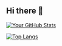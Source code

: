 ## Hi there 👋

[![Your GitHub Stats](https://github-readme-stats.vercel.app/api?username=Grinnazar)](https://github.com/Grinnazar)

[![Top Langs](https://github-readme-stats.vercel.app/api/top-langs/?username=Grinnazar)](https://github.com/anuraghazra/Grinnazar)
<!--
**Grinnazar/Grinnazar** is a ✨ _special_ ✨ repository because its `README.md` (this file) appears on your GitHub profile.

Here are some ideas to get you started:

- 🔭 I’m currently working on ...
- 🌱 I’m currently learning ...
- 👯 I’m looking to collaborate on ...
- 🤔 I’m looking for help with ...
- 💬 Ask me about ...
- 📫 How to reach me: ...
- 😄 Pronouns: ...
- ⚡ Fun fact: ...
-->
